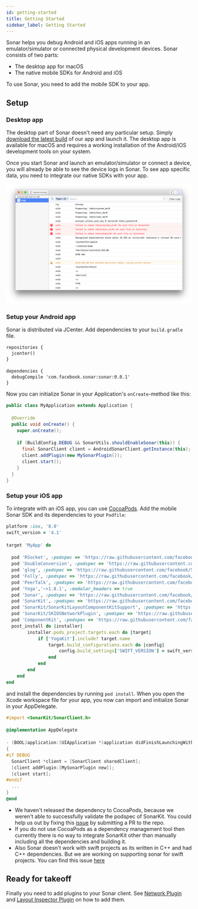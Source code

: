 ```yaml
---
id: getting-started
title: Getting Started
sidebar_label: Getting Started
---
```


Sonar helps you debug Android and iOS apps running in an emulator/simulator or connected physical development devices. Sonar consists of two parts:

* The desktop app for macOS
* The native mobile SDKs for Android and iOS

To use Sonar, you need to add the mobile SDK to your app.

## Setup

### Desktop app

The desktop part of Sonar doesn't need any particular setup. Simply [download the latest build](https://www.facebook.com/sonar/public/mac) of our app and launch it. The desktop app is available for macOS and requires a working installation of the Android/iOS development tools on your system.

Once you start Sonar and launch an emulator/simulator or connect a device, you will already be able to see the device logs in Sonar. To see app specific data, you need to integrate our native SDKs with your app.

![Logs plugin](/docs/assets/initial.png)

### Setup your Android app

Sonar is distributed via JCenter. Add dependencies to your `build.gradle` file.

```
repositories {
  jcenter()
}

dependencies {
  debugCompile 'com.facebook.sonar:sonar:0.0.1'
}
```

Now you can initialize Sonar in your Application's `onCreate`-method like this:

```java
public class MyApplication extends Application {

  @Override
  public void onCreate() {
    super.onCreate();

    if (BuildConfig.DEBUG && SonarUtils.shouldEnableSonar(this)) {
      final SonarClient client = AndroidSonarClient.getInstance(this);
      client.addPlugin(new MySonarPlugin());
      client.start();
    }
  }
}
```

### Setup your iOS app

To integrate with an iOS app, you can use [CocoaPods](https://cocoapods.org). Add the mobile Sonar SDK and its dependencies to your `Podfile`:

```ruby
platform :ios, '8.0'
swift_version = '4.1'

target 'MyApp' do

  pod 'RSocket', :podspec => 'https://raw.githubusercontent.com/facebook/Sonar/master/iOS/third-party-podspecs/RSocket.podspec?token=ADr9NE_I05Vu8g7oq_g6g_9FLx784NFmks5bJ5LvwA%3D%3D'
  pod 'DoubleConversion', :podspec => 'https://raw.githubusercontent.com/facebook/Sonar/master/iOS/third-party-podspecs/DoubleConversion.podspec?token=ADr9NOxtIEmr5ODP9PWq6-sht-Ye6UYGks5bJ5MjwA%3D%3D'
  pod 'glog', :podspec => 'https://raw.githubusercontent.com/facebook/Sonar/master/iOS/third-party-podspecs/glog.podspec?token=ADr9NBHbrlbkFR3DQTPzj0CnZdria4jvks5bJ5M3wA%3D%3D'
  pod 'Folly', :podspec => 'https://raw.githubusercontent.com/facebook/Sonar/master/iOS/third-party-podspecs/Folly.podspec?token=ADr9NNTjwJ8xqLFwc3Qz3xB3GsCk-Esmks5bJ5NGwA%3D%3D'
  pod 'PeerTalk', :podspec => 'https://raw.githubusercontent.com/facebook/Sonar/master/iOS/third-party-podspecs/PeerTalk.podspec?token=ADr9NB8frQTrUWytsMXtdv_P8km7jV_Mks5bJ5NbwA%3D%3D'
  pod 'Yoga','~>1.8.1', :modular_headers => true
  pod 'Sonar', :podspec => 'https://raw.githubusercontent.com/facebook/Sonar/master/xplat/Sonar/Sonar.podspec?token=ADr9NFO7byH9uAuhGAIEYuoJeBNyBxf6ks5bJ5N8wA%3D%3D'
  pod 'SonarKit', :podspec => 'https://raw.githubusercontent.com/facebook/Sonar/master/SonarKit.podspec?token=ADr9NBuYoodM_NeysQg899hkxXw0WZ7Xks5bJ5OVwA%3D%3D'
  pod 'SonarKit/SonarKitLayoutComponentKitSupport', :podspec => 'https://raw.githubusercontent.com/facebook/Sonar/master/SonarKit.podspec?token=ADr9NBuYoodM_NeysQg899hkxXw0WZ7Xks5bJ5OVwA%3D%3D'
  pod 'SonarKit/SKIOSNetworkPlugin', :podspec => 'https://raw.githubusercontent.com/facebook/Sonar/master/SonarKit.podspec?token=ADr9NBuYoodM_NeysQg899hkxXw0WZ7Xks5bJ5OVwA%3D%3D'
  pod 'ComponentKit', :podspec => 'https://raw.githubusercontent.com/facebook/Sonar/master/iOS/third-party-podspecs/ComponentKit.podspec?token=ADr9NNV9gqkpFTUKaHpCiYOZIG3Ev-Hyks5bJ5O-wA%3D%3D'
  post_install do |installer|
        installer.pods_project.targets.each do |target|
            if ['YogaKit'].include? target.name
                target.build_configurations.each do |config|
                    config.build_settings['SWIFT_VERSION'] = swift_version
                end
            end
        end
    end
end

```

and install the dependencies by running `pod install`. When you open the Xcode workspace file for your app, you now can import and initialize Sonar in your AppDelegate.

```objective-c
#import <SonarKit/SonarClient.h>

@implementation AppDelegate

- (BOOL)application:(UIApplication *)application didFinishLaunchingWithOptions:(NSDictionary *)launchOptions
{
#if DEBUG
  SonarClient *client = [SonarClient sharedClient];
  [client addPlugin:[MySonarPlugin new]];
  [client start];
#endif
  ...
}
@end
```
<div class='warning'>

* We haven't released the dependency to CocoaPods, because we weren't able to successfully validate the podspec of SonarKit. You could help us out by fixing this [issue](https://github.com/facebook/Sonar/issues/11) by submitting a PR to the repo.
* If you do not use CocoaPods as a dependency management tool then currently there is no way to integrate SonarKit other than manually including all the dependencies and building it.
* Also Sonar doesn't work with swift projects as its written in C++ and had C++ dependencies. But we are working on supporting sonar for swift projects. You can find this issue [here](https://github.com/facebook/Sonar/issues/13)
</div>

## Ready for takeoff

Finally you need to add plugins to your Sonar client. See [Network Plugin](network-plugin.md) and [Layout Inspector Plugin](layout-plugin.md) on how to add them.
